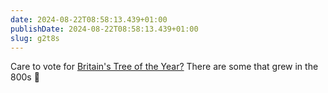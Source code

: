 ```yaml
---
date: 2024-08-22T08:58:13.439+01:00
publishDate: 2024-08-22T08:58:13.439+01:00
slug: g2t8s
---
```


Care to vote for [Britain's Tree of the Year?](https://www.woodlandtrust.org.uk/trees-woods-and-wildlife/british-trees/tree-of-the-year/) There are some that grew in the 800s 
